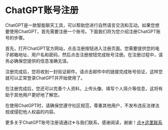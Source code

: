 # ChatGPT账号注册

ChatGPT是一款智能聊天工具，可以帮助您进行自然语言交流和互动。如果您想要使用ChatGPT，首先需要注册一个账号。下面我们将为您介绍注册ChatGPT账号的步骤。

首先，打开ChatGPT官方网站，点击注册按钮进入注册页面。您需要提供您的电子邮箱地址、用户名和密码，然后点击注册按钮完成账号注册。在注册过程中，请务必确保您提供的信息准确无误。

注册完成后，您将收到一封验证邮件。请点击邮件中的链接完成账号验证，这样您就可以正常登录ChatGPT并开始使用了。

在注册完成后，您还可以完善个人资料，上传头像、填写个人简介等信息，这将有助于其他用户更好地了解您。

在使用ChatGPT时，请确保您遵守社区规范，尊重其他用户，不发布违反法律法规或侵犯他人权益的内容。

更多关于ChatGPT账号注册请通过✈与我们联系，感谢阅读，谢谢！[点✈这里联系](https://sms.k02.cc)